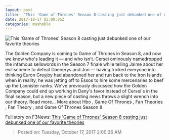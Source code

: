 ```yaml
---
layout: post
title:  "This 'Game of Thrones' Season 8 casting just debunked one of our favorite theories"
date: 2017-10-17 02:00:26Z
categories: mashable
---
```


![This 'Game of Thrones' Season 8 casting just debunked one of our favorite theories](https://i.amz.mshcdn.com/CNr96ZWvEXUCKIr47Up0ICy7JhM=/1200x630/2017%2F10%2F17%2F68%2F5df66d43a7124476b1a1cc2987187e1f.44f3c.jpg)

The Golden Company is coming to Game of Thrones in Season 8, and now we know who's leading it — and who isn't. Cersei ominously namedropped the infamous sellswords in the Season 7 finale while telling Jaime about her evil scheme to defeat Daenerys and Jon — having tricked everyone into thinking Euron Greyjoy had abandoned her and run back to the Iron Islands when in reality, he was jetting off to Essos to hire some mercenaries to beef up the Lannister ranks. We've previously discussed how the Golden Company could end up working in Dany's favor instead of Cersei's in the final season, but a new piece of casting news throws a slight wrench into our theory. Read more... More about Hbo , Game Of Thrones , Fan Theories , Fan Theory , and Game Of Thrones Season 8


Full story on F3News: [This 'Game of Thrones' Season 8 casting just debunked one of our favorite theories](http://www.f3nws.com/n/4tWWkD)

> Posted on: Tuesday, October 17, 2017 2:00:26 AM
